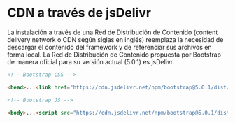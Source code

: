 # CDN a través de jsDelivr

La instalación a través de una Red de Distribución de Contenido (content delivery network o CDN según siglas en inglés) reemplaza la necesidad de descargar el contenido del framework y de referenciar sus archivos en forma local. La Red de Distribución de Contenido propuesta por Bootstrap de manera oficial para su versión actual (5.0.1) es jsDelivr.
```html
<!-- Bootstrap CSS -->

<head>...<link href="https://cdn.jsdelivr.net/npm/bootstrap@5.0.1/dist/css/bootstrap.min.css" rel="stylesheet" integrity="sha384-+0n0xVW2eSR5OomGNYDnhzAbDsOXxcvSN1TPprVMTNDbiYZCxYbOOl7+AMvyTG2x" crossorigin="anonymous"></head>
```

```html
<!-- Bootstrap JS -->

<body>...<script src="https://cdn.jsdelivr.net/npm/bootstrap@5.0.1/dist/js/bootstrap.bundle.min.js" integrity="sha384-gtEjrD/SeCtmISkJkNUaaKMoLD0//ElJ19smozuHV6z3Iehds+3Ulb9Bn9Plx0x4" crossorigin= "anonymous"></script></body>
```
